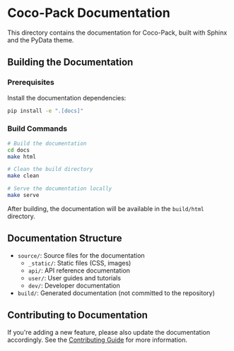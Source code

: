 # Coco-Pack Documentation

This directory contains the documentation for Coco-Pack, built with Sphinx and the PyData theme.

## Building the Documentation

### Prerequisites

Install the documentation dependencies:

```bash
pip install -e ".[docs]"
```

### Build Commands

```bash
# Build the documentation
cd docs
make html

# Clean the build directory
make clean

# Serve the documentation locally
make serve
```

After building, the documentation will be available in the `build/html` directory.

## Documentation Structure

- `source/`: Source files for the documentation
  - `_static/`: Static files (CSS, images)
  - `api/`: API reference documentation
  - `user/`: User guides and tutorials
  - `dev/`: Developer documentation
- `build/`: Generated documentation (not committed to the repository)

## Contributing to Documentation

If you're adding a new feature, please also update the documentation accordingly. See the [Contributing Guide](source/dev/contributing.rst) for more information.